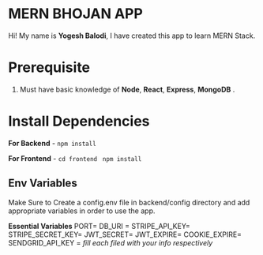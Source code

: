 # MERN BHOJAN APP

Hi! My name is **Yogesh Balodi**, I have created this app to learn MERN Stack.

# Prerequisite

1.  Must have basic knowledge of **Node**, **React**, **Express**, **MongoDB** .
# Install Dependencies

**For Backend** - `npm install`

**For Frontend** - `cd frontend` ` npm install`

## Env Variables

Make Sure to Create a config.env file in backend/config directory and add appropriate variables in order to use the app.

**Essential Variables**
PORT=
DB_URI =
STRIPE_API_KEY=
STRIPE_SECRET_KEY=
JWT_SECRET=
JWT_EXPIRE=
COOKIE_EXPIRE=
SENDGRID_API_KEY =
_fill each filed with your info respectively_
